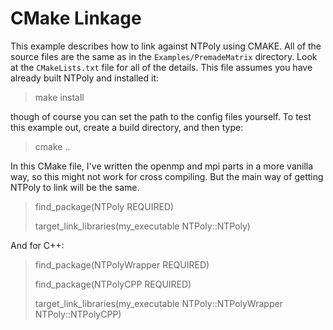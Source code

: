 # CMake Linkage

This example describes how to link against NTPoly using CMAKE. All of the
source files are the same as in the `Examples/PremadeMatrix` directory.
Look at the `CMakeLists.txt` file for all of the details. This file
assumes you have already built NTPoly and installed it:

> make install

though of course you can set the path to the config files yourself. To test
this example out, create a build directory, and then type:

> cmake ..

In this CMake file, I've written the openmp and mpi parts in a more vanilla
way, so this might not work for cross compiling. But the main way of
getting NTPoly to link will be the same.

> find_package(NTPoly REQUIRED)
>
> target_link_libraries(my_executable NTPoly::NTPoly)

And for C++:
> find_package(NTPolyWrapper REQUIRED)
>
> find_package(NTPolyCPP REQUIRED)
>
> target_link_libraries(my_executable NTPoly::NTPolyWrapper NTPoly::NTPolyCPP)
